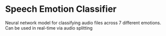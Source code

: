 # Speech Emotion Classifier
 Neural network model for classifying audio files across 7 different emotions. Can be used in real-time via audio splitting
